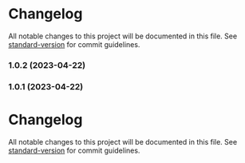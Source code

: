 # Changelog

All notable changes to this project will be documented in this file. See [standard-version](https://github.com/conventional-changelog/standard-version) for commit guidelines.

### 1.0.2 (2023-04-22)

### 1.0.1 (2023-04-22)

# Changelog

All notable changes to this project will be documented in this file. See [standard-version](https://github.com/conventional-changelog/standard-version) for commit guidelines.
